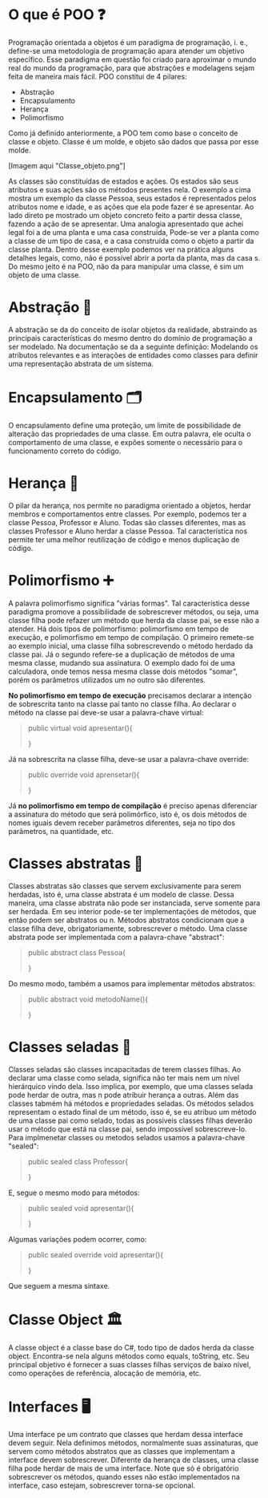 # O que é POO :question:

Programação orientada a objetos é um paradigma de programação, i. e., define-se uma metodologia de programação apara atender um objetivo específico. Esse paradigma em questão foi criado para aproximar o mundo real do mundo da programação, para que abstrações e modelagens sejam feita de maneira mais fácil. POO constitui de 4 pilares:

- Abstração
- Encapsulamento
- Herança
- Polimorfismo

Como já definido anteriormente, a POO tem como base o conceito de classe e objeto. Classe é um molde, e objeto são dados que passa por esse molde. 

[Imagem aqui "Classe_objeto.png"]

As classes são constituídas de estados e ações. Os estados são seus atributos e suas ações são os métodos presentes nela. O exemplo a cima mostra um exemplo da classe Pessoa, seus estados é representados pelos atributos nome e idade, e as ações que ela pode fazer é se apresentar. Ao lado direto pe mostrado um objeto concreto feito a partir dessa classe, fazendo a ação de se apresentar. Uma analogia apresentado que achei legal foi a de uma planta e uma casa construída, Pode-se ver a planta como a classe de um tipo de casa, e a casa construída como o objeto a partir da classe planta. Dentro desse exemplo podemos ver na prática alguns detalhes legais, como, não é possível abrir a porta da planta, mas da casa s. Do mesmo jeito é na POO, não da para manipular uma classe, é sim um objeto de uma classe.



# Abstração :cactus:

A abstração se da do conceito de isolar objetos da realidade, abstraindo as principais características do mesmo dentro do domínio de programação a ser modelado. Na documentação se da a seguinte definição: Modelando os atributos relevantes e as interações de entidades como classes para definir uma representação abstrata de um sistema.



# Encapsulamento :card_index_dividers:

O encapsulamento define uma proteção, um limite de possibilidade de alteração das propriedades de uma classe. Em outra palavra, ele oculta o comportamento de uma classe, e expões somente o necessário para o funcionamento correto do código. 



# Herança :money_mouth_face:

O pilar da herança, nos permite no paradigma orientado a objetos, herdar membros e comportamentos entre classes. Por exemplo, podemos ter a classe Pessoa, Professor e Aluno. Todas são classes diferentes, mas as classes Professor e Aluno herdar a classe Pessoa. Tal característica nos permite ter uma melhor reutilização de código e menos duplicação de código.



# Polimorfismo :heavy_plus_sign:

A palavra polimorfismo significa "várias formas". Tal característica desse paradigma promove a possibilidade de sobrescrever métodos, ou seja, uma classe filha pode refazer um método que herda da classe pai, se esse não a atender. Há dois tipos de polimorfismo: polimorfismo em tempo de execução, e polimorfismo em tempo de compilação. O primeiro remete-se ao exemplo inicial, uma classe filha sobrescrevendo o método herdado da classe pai. Já o segundo refere-se a duplicação de métodos de uma mesma classe, mudando sua assinatura. O exemplo dado foi de uma calculadora, onde temos nessa mesma classe dois métodos "somar", porém os parâmetros utilizados um no outro são diferentes.

**No polimorfismo em tempo de execução** precisamos declarar a intenção de sobrescrita tanto na classe pai tanto no classe filha. Ao declarar o método na classe pai deve-se usar a palavra-chave virtual:

> public virtual void apresentar(){
>
> }

Já na sobrescrita na classe filha, deve-se usar a palavra-chave override:

> public override void aprensetar(){
>
> }

Já **no polimorfismo em tempo de compilação** é preciso apenas diferenciar a assinatura do método que será polimórfico, isto é, os dois métodos de nomes iguais devem receber parâmetros diferentes, seja no tipo dos parâmetros, na quantidade, etc.



# Classes abstratas :japanese_ogre:

Classes abstratas são classes que servem exclusivamente para serem herdadas, isto é, uma classe abstrata é um modelo de classe. Dessa maneira, uma classe abstrata não pode ser instanciada, serve somente para ser herdada. Em seu interior pode-se ter implementações de métodos, que então podem ser abstratos ou n. Métodos abstratos condicionam que a classe filha deve, obrigatoriamente, sobrescrever o método. Uma classe abstrata pode ser implementada com a palavra-chave "abstract":

> public abstract class Pessoa{
>
> }

Do mesmo modo, também a usamos para implementar métodos abstratos:

> public abstract void metodoName(){
>
> }

# Classes seladas :fox_face:

Classes seladas são classes incapacitadas de terem classes filhas. Ao declarar uma classe como selada, significa não ter mais nem um nível hierárquico vindo dela. Isso implica, por exemplo, que uma classes selada pode herdar de outra, mas n pode atribuir herança a outras. Além das classes tabmém há métodos e propriedades seladas. Os métodos selados representam o estado final de um método, isso é, se eu atribuo um método de uma classe pai como selado, todas as possíveis classes filhas deverão usar o método que está na classe pai, sendo impossível sobrescreve-lo. Para implmenetar classes ou metodos selados usamos a palavra-chave "sealed":

> public sealed class Professor{
>
> }

E, segue o mesmo modo para métodos:

> public sealed void apresentar(){
>
> }

Algumas variações podem ocorrer, como:

> public sealed override void apresentar(){
>
> }

Que seguem a mesma sintaxe.

# Classe Object :classical_building:

A classe object é a classe base do C#, todo tipo de dados herda da classe object. Encontra-se nela alguns métodos como equals, toString, etc. Seu principal objetivo é fornecer a suas classes filhas serviços de baixo nível, como operações de referência, alocação de memória, etc.



# Interfaces :desktop_computer:

Uma interface pe um contrato que classes que herdam dessa interface devem seguir. Nela definimos métodos, normalmente suas assinaturas, que servem como métodos abstratos que as classes que implementam a interface devem sobrescrever. Diferente da herança de classes, uma classe filha pode herdar de mais de uma interface. Note que só é obrigatório sobrescrever os métodos, quando esses não estão implementados na interface, caso estejam, sobrescrever torna-se opcional.
